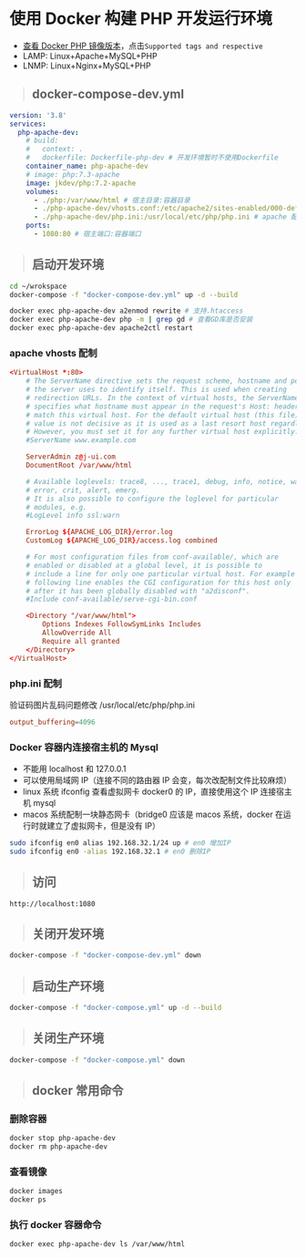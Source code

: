 # 使用 Docker 构建 PHP 开发运行环境

- [查看 Docker PHP 镜像版本](https://hub.docker.com/_/php)，点击`Supported tags and respective`
- LAMP: Linux+Apache+MySQL+PHP
- LNMP: Linux+Nginx+MySQL+PHP

> ## docker-compose-dev.yml

```yaml
version: '3.8'
services:
  php-apache-dev:
    # build:
    #   context: .
    #   dockerfile: Dockerfile-php-dev # 开发环境暂时不使用Dockerfile
    container_name: php-apache-dev
    # image: php:7.3-apache
    image: jkdev/php:7.2-apache
    volumes:
      - ./php:/var/www/html # 宿主目录:容器目录
      - ./php-apache-dev/vhosts.conf:/etc/apache2/sites-enabled/000-default.conf # apache 配制文件
      - ./php-apache-dev/php.ini:/usr/local/etc/php/php.ini # apache 配制文件
    ports:
      - 1080:80 # 宿主端口:容器端口
```

> ## 启动开发环境

```bash
cd ~/wrokspace
docker-compose -f "docker-compose-dev.yml" up -d --build

docker exec php-apache-dev a2enmod rewrite # 支持.htaccess
docker exec php-apache-dev php -m | grep gd # 查看GD库是否安装
docker exec php-apache-dev apache2ctl restart
```

### apache vhosts 配制

```conf
<VirtualHost *:80>
    # The ServerName directive sets the request scheme, hostname and port that
    # the server uses to identify itself. This is used when creating
    # redirection URLs. In the context of virtual hosts, the ServerName
    # specifies what hostname must appear in the request's Host: header to
    # match this virtual host. For the default virtual host (this file) this
    # value is not decisive as it is used as a last resort host regardless.
    # However, you must set it for any further virtual host explicitly.
    #ServerName www.example.com

    ServerAdmin z@j-ui.com
    DocumentRoot /var/www/html

    # Available loglevels: trace8, ..., trace1, debug, info, notice, warn,
    # error, crit, alert, emerg.
    # It is also possible to configure the loglevel for particular
    # modules, e.g.
    #LogLevel info ssl:warn

    ErrorLog ${APACHE_LOG_DIR}/error.log
    CustomLog ${APACHE_LOG_DIR}/access.log combined

    # For most configuration files from conf-available/, which are
    # enabled or disabled at a global level, it is possible to
    # include a line for only one particular virtual host. For example the
    # following line enables the CGI configuration for this host only
    # after it has been globally disabled with "a2disconf".
    #Include conf-available/serve-cgi-bin.conf

    <Directory "/var/www/html">
        Options Indexes FollowSymLinks Includes
        AllowOverride All
        Require all granted
    </Directory>
</VirtualHost>
```

### php.ini 配制

验证码图片乱码问题修改 /usr/local/etc/php/php.ini

```conf
output_buffering=4096
```

### Docker 容器内连接宿主机的 Mysql

- 不能用 localhost 和 127.0.0.1
- 可以使用局域网 IP（连接不同的路由器 IP 会变，每次改配制文件比较麻烦）
- linux 系统 ifconfig 查看虚拟网卡 docker0 的 IP，直接使用这个 IP 连接宿主机 mysql
- macos 系统配制一块静态网卡（bridge0 应该是 macos 系统，docker 在运行时就建立了虚拟网卡，但是没有 IP）

```bash
sudo ifconfig en0 alias 192.168.32.1/24 up # en0 增加IP
sudo ifconfig en0 -alias 192.168.32.1 # en0 删除IP
```

> ## 访问

```
http://localhost:1080
```

> ## 关闭开发环境

```bash
docker-compose -f "docker-compose-dev.yml" down
```

> ## 启动生产环境

```bash
docker-compose -f "docker-compose.yml" up -d --build
```

> ## 关闭生产环境

```bash
docker-compose -f "docker-compose.yml" down
```

> ## docker 常用命令

### 删除容器

```bash
docker stop php-apache-dev
docker rm php-apache-dev
```

### 查看镜像

```bash
docker images
docker ps
```

### 执行 docker 容器命令

```bash
docker exec php-apache-dev ls /var/www/html
```
